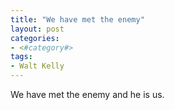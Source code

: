 ```yaml
---
title: "We have met the enemy"
layout: post
categories:
- <#category#>
tags:
- Walt Kelly
---
```


We have met the enemy and he is us.
